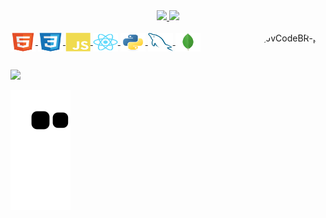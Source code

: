 
<div align="center">
  <a href="https://github.com/jvcodebr">
  <img height="180em" src="https://github-readme-stats-psi-pied.vercel.app/api?username=jvcodebr&show_icons=true&theme=algolia&include_all_commits=true&count_private=true"/>
  <img height="180em" src="https://github-readme-stats-psi-pied.vercel.app/api/top-langs/?username=jvcodebr&layout=compact&theme=algolia&hide=Jupyter%20Notebook,handlebars"/>
</div>
<div style="display: inline_block"><br>
  <img align="center" alt="JvCodeBR-HTML" height="30" width="40" src="https://raw.githubusercontent.com/devicons/devicon/master/icons/html5/html5-original.svg">
  <img align="center" alt="JvCodeBR-CSS" height="30" width="40" src="https://raw.githubusercontent.com/devicons/devicon/master/icons/css3/css3-original.svg">
  <img align="center" alt="JvCodeBR-Js" height="30" width="40" src="https://raw.githubusercontent.com/devicons/devicon/master/icons/javascript/javascript-plain.svg">
  <img align="center" alt="JvCodeBR-React" height="30" width="40" src="https://raw.githubusercontent.com/devicons/devicon/master/icons/react/react-original.svg">
  <img align="center" alt="JvCodeBR-Python" height="30" width="40" src="https://raw.githubusercontent.com/devicons/devicon/master/icons/python/python-original.svg">
  <img align="center" alt="JvCodeBR-MySQL" height="30" width="40" src="https://raw.githubusercontent.com/devicons/devicon/master/icons/mysql/mysql-original.svg">
  <img align="center" alt="JvCodeBR-MongoDB" height="30" width="40" src="https://raw.githubusercontent.com/devicons/devicon/master/icons/mongodb/mongodb-original.svg">
  <img align="right" alt="JvCodeBR-pic" height="150" style="border-radius:50px;" src="https://avatars.githubusercontent.com/u/92347541?s=400&u=0b5915b5b8f0eae4630c086305d7803ed3bcff36&v=4">
</div>
  
  ##
 
<div> 
  <a href="https://www.linkedin.com/in/jvls19/" target="_blank"><img src="https://img.shields.io/badge/-LinkedIn-%230077B5?style=for-the-badge&logo=linkedin&logoColor=white" target="_blank"></a> 
 
  ![Snake animation](https://github.com/JvCodeBR/JvCodeBR/blob/output/github-contribution-grid-snake.svg)
 
</div>
